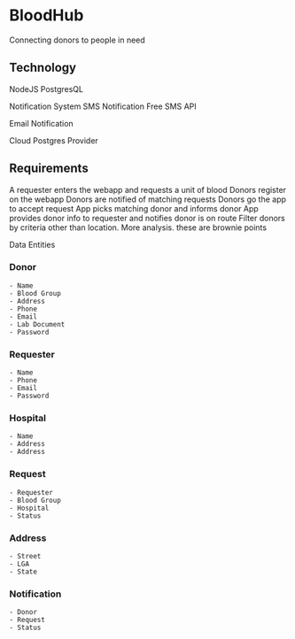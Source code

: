 # BloodHub
Connecting donors to people in need

## Technology
NodeJS
PostgresQL


Notification System
SMS Notification
Free SMS API

Email Notification

Cloud Postgres Provider
## Requirements

A requester enters the webapp and requests a  unit of blood
Donors register on the webapp 
Donors are notified of matching requests
Donors go the app to accept request
App picks matching donor and informs donor
App provides donor info to requester and notifies donor is on route
Filter donors by criteria other than location. More analysis. these are brownie points


Data Entities

### Donor
    - Name
    - Blood Group
    - Address
    - Phone
    - Email
    - Lab Document 
    - Password

### Requester
    - Name
    - Phone
    - Email
    - Password

### Hospital
    - Name
    - Address
    - Address

### Request
    - Requester
    - Blood Group
    - Hospital
    - Status

### Address
    - Street
    - LGA
    - State

### Notification
    - Donor
    - Request
    - Status